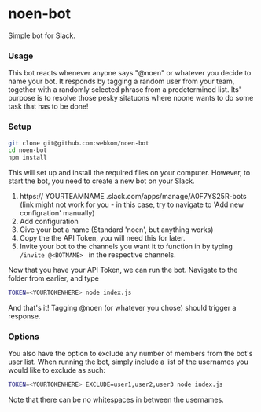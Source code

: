 # noen-bot
Simple bot for Slack.

### Usage

This bot reacts whenever anyone says "@noen" or whatever you decide to name your bot. It responds by tagging a random user from your team, together with a randomly selected phrase from a predetermined list. Its' purpose is to resolve those pesky sitatuons where noone wants to do some task that has to be done!

### Setup
```bash
git clone git@github.com:webkom/noen-bot
cd noen-bot
npm install
```
This will set up and install the required files on your computer. However, to start the bot, you need to create a new bot on your Slack.

1. https:// YOURTEAMNAME .slack.com/apps/manage/A0F7YS25R-bots (link might not work for you - in this case, try to navigate to 'Add new configration' manually)
2. Add configuration
3. Give your bot a name (Standard 'noen', but anything works)
4. Copy the the API Token, you will need this for later.
5. Invite your bot to the channels you want it to function in by typing ```/invite @<BOTNAME> ``` in the respective channels.

Now that you have your API Token, we can run the bot. Navigate to the folder from earlier, and type
```bash
TOKEN=<YOURTOKENHERE> node index.js
````
And that's it! Tagging @noen (or whatever you chose) should trigger a response.

### Options
You also have the option to exclude any number of members from the bot's user list. When running the bot, simply include a list of the usernames you would like to exclude as such:
```bash
TOKEN=<YOURTOKENHERE> EXCLUDE=user1,user2,user3 node index.js
````
Note that there can be no whitespaces in between the usernames.
